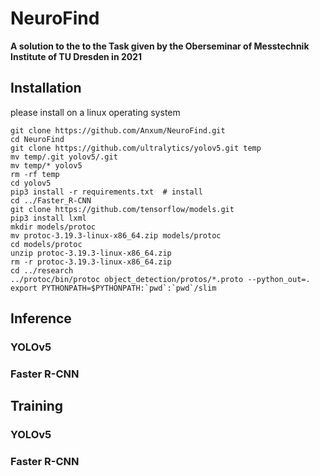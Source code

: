# NeuroFind
**A solution to the to the Task given by the Oberseminar of Messtechnik Institute of TU Dresden in 2021**

## Installation
please install on a linux operating system

```
git clone https://github.com/Anxum/NeuroFind.git
cd NeuroFind
git clone https://github.com/ultralytics/yolov5.git temp
mv temp/.git yolov5/.git
mv temp/* yolov5
rm -rf temp
cd yolov5
pip3 install -r requirements.txt  # install
cd ../Faster_R-CNN
git clone https://github.com/tensorflow/models.git
pip3 install lxml
mkdir models/protoc
mv protoc-3.19.3-linux-x86_64.zip models/protoc
cd models/protoc
unzip protoc-3.19.3-linux-x86_64.zip
rm -r protoc-3.19.3-linux-x86_64.zip
cd ../research
../protoc/bin/protoc object_detection/protos/*.proto --python_out=.
export PYTHONPATH=$PYTHONPATH:`pwd`:`pwd`/slim
```

## Inference
### YOLOv5
### Faster R-CNN

## Training
### YOLOv5
### Faster R-CNN

